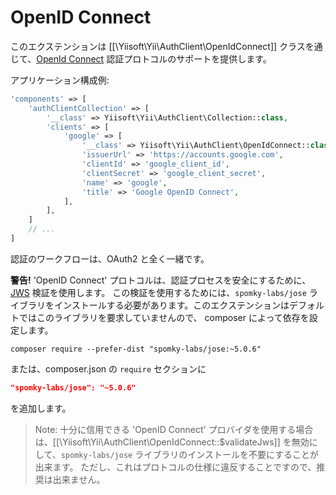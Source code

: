 OpenID Connect
==============

このエクステンションは [[\Yiisoft\Yii\AuthClient\OpenIdConnect]] クラスを通じて、[OpenId Connect](http://openid.net/connect/) 
認証プロトコルのサポートを提供します。

アプリケーション構成例:

```php
'components' => [
    'authClientCollection' => [
        '__class' => Yiisoft\Yii\AuthClient\Collection::class,
        'clients' => [
            'google' => [
                '__class' => Yiisoft\Yii\AuthClient\OpenIdConnect::class,
                'issuerUrl' => 'https://accounts.google.com',
                'clientId' => 'google_client_id',
                'clientSecret' => 'google_client_secret',
                'name' => 'google',
                'title' => 'Google OpenID Connect',
            ],
        ],
    ]
    // ...
]
```

認証のワークフローは、OAuth2 と全く一緒です。

**警告!** 'OpenID Connect' プロトコルは、認証プロセスを安全にするために、[JWS](http://tools.ietf.org/html/draft-ietf-jose-json-web-signature) 検証を使用します。
この検証を使用するためには、`spomky-labs/jose` ライブラリをインストールする必要があります。このエクステンションはデフォルトではこのライブラリを要求していませんので、
composer によって依存を設定します。

```
composer require --prefer-dist "spomky-labs/jose:~5.0.6"
```

または、composer.json の `require` セクションに

```json
"spomky-labs/jose": "~5.0.6"
```

を追加します。

> Note: 十分に信用できる 'OpenID Connect' プロバイダを使用する場合は、[[\Yiisoft\Yii\AuthClient\OpenIdConnect::$validateJws]] を無効にして、`spomky-labs/jose` ライブラリのインストールを不要にすることが出来ます。
  ただし、これはプロトコルの仕様に違反することですので、推奨は出来ません。

